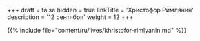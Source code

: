 +++
draft = false
hidden = true
linkTitle = 'Христофор Римлянин'
description = '12 сентября'
weight = 12
+++

{{% include file="content/ru/lives/khristofor-rimlyanin.md" %}}
